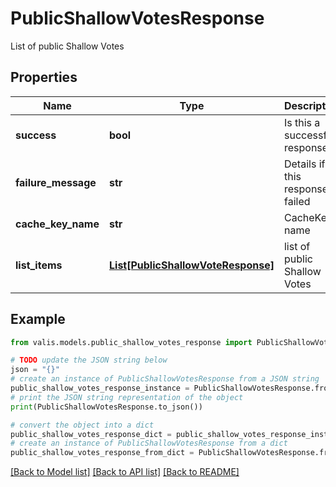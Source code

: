 # PublicShallowVotesResponse

List of public Shallow Votes

## Properties

Name | Type | Description | Notes
------------ | ------------- | ------------- | -------------
**success** | **bool** | Is this a successful response? | [optional] 
**failure_message** | **str** | Details if this response failed | [optional] 
**cache_key_name** | **str** | CacheKey name | [optional] 
**list_items** | [**List[PublicShallowVoteResponse]**](PublicShallowVoteResponse.md) | list of public Shallow Votes | [optional] 

## Example

```python
from valis.models.public_shallow_votes_response import PublicShallowVotesResponse

# TODO update the JSON string below
json = "{}"
# create an instance of PublicShallowVotesResponse from a JSON string
public_shallow_votes_response_instance = PublicShallowVotesResponse.from_json(json)
# print the JSON string representation of the object
print(PublicShallowVotesResponse.to_json())

# convert the object into a dict
public_shallow_votes_response_dict = public_shallow_votes_response_instance.to_dict()
# create an instance of PublicShallowVotesResponse from a dict
public_shallow_votes_response_from_dict = PublicShallowVotesResponse.from_dict(public_shallow_votes_response_dict)
```
[[Back to Model list]](../README.md#documentation-for-models) [[Back to API list]](../README.md#documentation-for-api-endpoints) [[Back to README]](../README.md)


